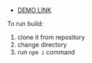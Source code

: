 
 - [DEMO LINK](https://OlenaMelnyk.github.io/timer-app/)

 To run build:

 1) clone it from repository
 2) change directory
 3) run `npm i` command
 